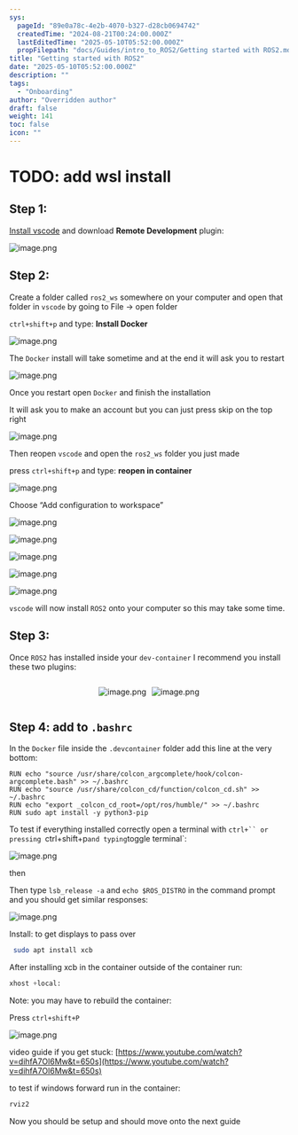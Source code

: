 ```yaml
---
sys:
  pageId: "89e0a78c-4e2b-4070-b327-d28cb0694742"
  createdTime: "2024-08-21T00:24:00.000Z"
  lastEditedTime: "2025-05-10T05:52:00.000Z"
  propFilepath: "docs/Guides/intro_to_ROS2/Getting started with ROS2.md"
title: "Getting started with ROS2"
date: "2025-05-10T05:52:00.000Z"
description: ""
tags:
  - "Onboarding"
author: "Overridden author"
draft: false
weight: 141
toc: false
icon: ""
---
```


# TODO: add wsl install

## Step 1:

[Install vscode](https://code.visualstudio.com/download) and download **Remote Development** plugin:

![image.png](https://prod-files-secure.s3.us-west-2.amazonaws.com/d518164a-d88e-44d1-a4ee-3adb3bd8bce0/efb52993-1881-4a40-b95e-6f020334f022/image.png?X-Amz-Algorithm=AWS4-HMAC-SHA256&X-Amz-Content-Sha256=UNSIGNED-PAYLOAD&X-Amz-Credential=ASIAZI2LB466TJGGCGLW%2F20250623%2Fus-west-2%2Fs3%2Faws4_request&X-Amz-Date=20250623T034856Z&X-Amz-Expires=3600&X-Amz-Security-Token=IQoJb3JpZ2luX2VjEBAaCXVzLXdlc3QtMiJIMEYCIQCxBZRPGtEWFtkGU2ZzGuQImKShLz%2BE5KXArZLnf4ZsKQIhALPnu35sUfBNtDxkQC0s%2FaxzfULyoSaHTmZMR1LrbcmiKogECPn%2F%2F%2F%2F%2F%2F%2F%2F%2F%2FwEQABoMNjM3NDIzMTgzODA1IgxjqjqnWWAgJjEN2uQq3ANyjCIlrEXHD7yN32L0PjsQHpaJgLgk43rCVEzPg%2FGGa47O8XOHECmfzSJp3PXUS4ipf%2BlUSniMqaSL1Xh1g3JVdsMW%2B%2BXRUlc8KPSArPVFI5dJBUfnVZGdjv7IRAOQ40j4TFGfmtaMpn8lDonhe2EB6qN2tSx8A3CpSROsGVRTYJT4BIE6jkuA2UfFuI2PnHjK%2FDNq7d1ox2k8pxjyt693CT6ZM7Rce6aESTc03HMfNUZshXnmEBpJlfUbor%2FnKxAoVnJDiyMNnWIet0YL8OGFliLl8JVbXhwll7TPKd8cFr8bxoY%2BUb19CBp6X2GJp3cHKs93U6YCfI5Vcoq8ajxqyKmYdkgppP3iTl2iyYPBof7HY51HuUTeWSqJqTNNYi%2BgkB%2BE1j2JCxnxagnH%2BVvmiF1BJfJ438gyh1A%2Bkj2ap0p76tgcxbDdGlh7ColXHmP1sz22%2FGYt8Gm1%2Ba5l0w54y3%2BLz2QQD0zhBxa0A%2FHFPdqrhstqo4C6pBet2xQ%2Fz%2BSbDm6f3Qei6xQhadVj%2FlQpx3Owa0GHQp%2BIKDZ6ewC8HbX4a9j1WVcA08T8lHuNoaUv289fOXXRcO21YFuIHnjWM2YD%2FWML1kTqxfYlommHAyN53t2zctoXi975SzCGqOLCBjqkARfTMQBMnwlHvHdUPVY4%2BYihxW8FaHm0qXs9nrR0djmvpEfRwOy6wcVe1B0sAM%2BItHjIoPSjMuyHhx1Mt2wQ%2B%2B957BuKOTsRIesIavkhn6AddJqpvhpL%2FSFRNyXlKfGSQqLOKICONNICWlSomJi5m7Bw6cvtL%2FDWqIIs%2BiEjbCgdksjbdHt6YmIydLidqhG8NlrmCz%2BmpkI%2BzNP4gteERAvZE0gi&X-Amz-Signature=e13a98f79822e1d9d3eadcdeb34a86f8067a6207c0e4037583f839264a4c6629&X-Amz-SignedHeaders=host&x-amz-checksum-mode=ENABLED&x-id=GetObject)

## Step 2:

Create a folder called `ros2_ws` somewhere on your computer and open that folder in `vscode` by going to File → open folder 

`ctrl+shift+p` and type: **Install Docker**

![image.png](https://prod-files-secure.s3.us-west-2.amazonaws.com/d518164a-d88e-44d1-a4ee-3adb3bd8bce0/2269dc0e-1cd5-47ff-bceb-c04ad9b2eab0/image.png?X-Amz-Algorithm=AWS4-HMAC-SHA256&X-Amz-Content-Sha256=UNSIGNED-PAYLOAD&X-Amz-Credential=ASIAZI2LB466TJGGCGLW%2F20250623%2Fus-west-2%2Fs3%2Faws4_request&X-Amz-Date=20250623T034856Z&X-Amz-Expires=3600&X-Amz-Security-Token=IQoJb3JpZ2luX2VjEBAaCXVzLXdlc3QtMiJIMEYCIQCxBZRPGtEWFtkGU2ZzGuQImKShLz%2BE5KXArZLnf4ZsKQIhALPnu35sUfBNtDxkQC0s%2FaxzfULyoSaHTmZMR1LrbcmiKogECPn%2F%2F%2F%2F%2F%2F%2F%2F%2F%2FwEQABoMNjM3NDIzMTgzODA1IgxjqjqnWWAgJjEN2uQq3ANyjCIlrEXHD7yN32L0PjsQHpaJgLgk43rCVEzPg%2FGGa47O8XOHECmfzSJp3PXUS4ipf%2BlUSniMqaSL1Xh1g3JVdsMW%2B%2BXRUlc8KPSArPVFI5dJBUfnVZGdjv7IRAOQ40j4TFGfmtaMpn8lDonhe2EB6qN2tSx8A3CpSROsGVRTYJT4BIE6jkuA2UfFuI2PnHjK%2FDNq7d1ox2k8pxjyt693CT6ZM7Rce6aESTc03HMfNUZshXnmEBpJlfUbor%2FnKxAoVnJDiyMNnWIet0YL8OGFliLl8JVbXhwll7TPKd8cFr8bxoY%2BUb19CBp6X2GJp3cHKs93U6YCfI5Vcoq8ajxqyKmYdkgppP3iTl2iyYPBof7HY51HuUTeWSqJqTNNYi%2BgkB%2BE1j2JCxnxagnH%2BVvmiF1BJfJ438gyh1A%2Bkj2ap0p76tgcxbDdGlh7ColXHmP1sz22%2FGYt8Gm1%2Ba5l0w54y3%2BLz2QQD0zhBxa0A%2FHFPdqrhstqo4C6pBet2xQ%2Fz%2BSbDm6f3Qei6xQhadVj%2FlQpx3Owa0GHQp%2BIKDZ6ewC8HbX4a9j1WVcA08T8lHuNoaUv289fOXXRcO21YFuIHnjWM2YD%2FWML1kTqxfYlommHAyN53t2zctoXi975SzCGqOLCBjqkARfTMQBMnwlHvHdUPVY4%2BYihxW8FaHm0qXs9nrR0djmvpEfRwOy6wcVe1B0sAM%2BItHjIoPSjMuyHhx1Mt2wQ%2B%2B957BuKOTsRIesIavkhn6AddJqpvhpL%2FSFRNyXlKfGSQqLOKICONNICWlSomJi5m7Bw6cvtL%2FDWqIIs%2BiEjbCgdksjbdHt6YmIydLidqhG8NlrmCz%2BmpkI%2BzNP4gteERAvZE0gi&X-Amz-Signature=22c31437335d2d3ad22f10cf49771cccfdec796fb213b34157590ddcaec533e2&X-Amz-SignedHeaders=host&x-amz-checksum-mode=ENABLED&x-id=GetObject)

The `Docker` install will take sometime and at the end it will ask you to restart

![image.png](https://prod-files-secure.s3.us-west-2.amazonaws.com/d518164a-d88e-44d1-a4ee-3adb3bd8bce0/ed233f78-be33-4b1f-b89c-9c346c0e961e/image.png?X-Amz-Algorithm=AWS4-HMAC-SHA256&X-Amz-Content-Sha256=UNSIGNED-PAYLOAD&X-Amz-Credential=ASIAZI2LB466TJGGCGLW%2F20250623%2Fus-west-2%2Fs3%2Faws4_request&X-Amz-Date=20250623T034856Z&X-Amz-Expires=3600&X-Amz-Security-Token=IQoJb3JpZ2luX2VjEBAaCXVzLXdlc3QtMiJIMEYCIQCxBZRPGtEWFtkGU2ZzGuQImKShLz%2BE5KXArZLnf4ZsKQIhALPnu35sUfBNtDxkQC0s%2FaxzfULyoSaHTmZMR1LrbcmiKogECPn%2F%2F%2F%2F%2F%2F%2F%2F%2F%2FwEQABoMNjM3NDIzMTgzODA1IgxjqjqnWWAgJjEN2uQq3ANyjCIlrEXHD7yN32L0PjsQHpaJgLgk43rCVEzPg%2FGGa47O8XOHECmfzSJp3PXUS4ipf%2BlUSniMqaSL1Xh1g3JVdsMW%2B%2BXRUlc8KPSArPVFI5dJBUfnVZGdjv7IRAOQ40j4TFGfmtaMpn8lDonhe2EB6qN2tSx8A3CpSROsGVRTYJT4BIE6jkuA2UfFuI2PnHjK%2FDNq7d1ox2k8pxjyt693CT6ZM7Rce6aESTc03HMfNUZshXnmEBpJlfUbor%2FnKxAoVnJDiyMNnWIet0YL8OGFliLl8JVbXhwll7TPKd8cFr8bxoY%2BUb19CBp6X2GJp3cHKs93U6YCfI5Vcoq8ajxqyKmYdkgppP3iTl2iyYPBof7HY51HuUTeWSqJqTNNYi%2BgkB%2BE1j2JCxnxagnH%2BVvmiF1BJfJ438gyh1A%2Bkj2ap0p76tgcxbDdGlh7ColXHmP1sz22%2FGYt8Gm1%2Ba5l0w54y3%2BLz2QQD0zhBxa0A%2FHFPdqrhstqo4C6pBet2xQ%2Fz%2BSbDm6f3Qei6xQhadVj%2FlQpx3Owa0GHQp%2BIKDZ6ewC8HbX4a9j1WVcA08T8lHuNoaUv289fOXXRcO21YFuIHnjWM2YD%2FWML1kTqxfYlommHAyN53t2zctoXi975SzCGqOLCBjqkARfTMQBMnwlHvHdUPVY4%2BYihxW8FaHm0qXs9nrR0djmvpEfRwOy6wcVe1B0sAM%2BItHjIoPSjMuyHhx1Mt2wQ%2B%2B957BuKOTsRIesIavkhn6AddJqpvhpL%2FSFRNyXlKfGSQqLOKICONNICWlSomJi5m7Bw6cvtL%2FDWqIIs%2BiEjbCgdksjbdHt6YmIydLidqhG8NlrmCz%2BmpkI%2BzNP4gteERAvZE0gi&X-Amz-Signature=878cca7278ed4ffb589f6d7f66fd290a5e85cee8bb923c5ab62d7f9233002728&X-Amz-SignedHeaders=host&x-amz-checksum-mode=ENABLED&x-id=GetObject)

Once you restart open `Docker` and finish the installation

It will ask you to make an account but you can just press skip on the top right

![image.png](https://prod-files-secure.s3.us-west-2.amazonaws.com/d518164a-d88e-44d1-a4ee-3adb3bd8bce0/21010ad9-1659-4fd9-9f59-9932a09b2a3d/image.png?X-Amz-Algorithm=AWS4-HMAC-SHA256&X-Amz-Content-Sha256=UNSIGNED-PAYLOAD&X-Amz-Credential=ASIAZI2LB466TJGGCGLW%2F20250623%2Fus-west-2%2Fs3%2Faws4_request&X-Amz-Date=20250623T034856Z&X-Amz-Expires=3600&X-Amz-Security-Token=IQoJb3JpZ2luX2VjEBAaCXVzLXdlc3QtMiJIMEYCIQCxBZRPGtEWFtkGU2ZzGuQImKShLz%2BE5KXArZLnf4ZsKQIhALPnu35sUfBNtDxkQC0s%2FaxzfULyoSaHTmZMR1LrbcmiKogECPn%2F%2F%2F%2F%2F%2F%2F%2F%2F%2FwEQABoMNjM3NDIzMTgzODA1IgxjqjqnWWAgJjEN2uQq3ANyjCIlrEXHD7yN32L0PjsQHpaJgLgk43rCVEzPg%2FGGa47O8XOHECmfzSJp3PXUS4ipf%2BlUSniMqaSL1Xh1g3JVdsMW%2B%2BXRUlc8KPSArPVFI5dJBUfnVZGdjv7IRAOQ40j4TFGfmtaMpn8lDonhe2EB6qN2tSx8A3CpSROsGVRTYJT4BIE6jkuA2UfFuI2PnHjK%2FDNq7d1ox2k8pxjyt693CT6ZM7Rce6aESTc03HMfNUZshXnmEBpJlfUbor%2FnKxAoVnJDiyMNnWIet0YL8OGFliLl8JVbXhwll7TPKd8cFr8bxoY%2BUb19CBp6X2GJp3cHKs93U6YCfI5Vcoq8ajxqyKmYdkgppP3iTl2iyYPBof7HY51HuUTeWSqJqTNNYi%2BgkB%2BE1j2JCxnxagnH%2BVvmiF1BJfJ438gyh1A%2Bkj2ap0p76tgcxbDdGlh7ColXHmP1sz22%2FGYt8Gm1%2Ba5l0w54y3%2BLz2QQD0zhBxa0A%2FHFPdqrhstqo4C6pBet2xQ%2Fz%2BSbDm6f3Qei6xQhadVj%2FlQpx3Owa0GHQp%2BIKDZ6ewC8HbX4a9j1WVcA08T8lHuNoaUv289fOXXRcO21YFuIHnjWM2YD%2FWML1kTqxfYlommHAyN53t2zctoXi975SzCGqOLCBjqkARfTMQBMnwlHvHdUPVY4%2BYihxW8FaHm0qXs9nrR0djmvpEfRwOy6wcVe1B0sAM%2BItHjIoPSjMuyHhx1Mt2wQ%2B%2B957BuKOTsRIesIavkhn6AddJqpvhpL%2FSFRNyXlKfGSQqLOKICONNICWlSomJi5m7Bw6cvtL%2FDWqIIs%2BiEjbCgdksjbdHt6YmIydLidqhG8NlrmCz%2BmpkI%2BzNP4gteERAvZE0gi&X-Amz-Signature=3f551a473d8a9875324b3931a6f0fda63e059693c03f49e295182728e2a8642e&X-Amz-SignedHeaders=host&x-amz-checksum-mode=ENABLED&x-id=GetObject)

Then reopen `vscode` and open the `ros2_ws` folder you just made

press `ctrl+shift+p` and type: **reopen in container**

![image.png](https://prod-files-secure.s3.us-west-2.amazonaws.com/d518164a-d88e-44d1-a4ee-3adb3bd8bce0/4e93b8c2-41ad-488c-8095-c74205196118/image.png?X-Amz-Algorithm=AWS4-HMAC-SHA256&X-Amz-Content-Sha256=UNSIGNED-PAYLOAD&X-Amz-Credential=ASIAZI2LB466TJGGCGLW%2F20250623%2Fus-west-2%2Fs3%2Faws4_request&X-Amz-Date=20250623T034856Z&X-Amz-Expires=3600&X-Amz-Security-Token=IQoJb3JpZ2luX2VjEBAaCXVzLXdlc3QtMiJIMEYCIQCxBZRPGtEWFtkGU2ZzGuQImKShLz%2BE5KXArZLnf4ZsKQIhALPnu35sUfBNtDxkQC0s%2FaxzfULyoSaHTmZMR1LrbcmiKogECPn%2F%2F%2F%2F%2F%2F%2F%2F%2F%2FwEQABoMNjM3NDIzMTgzODA1IgxjqjqnWWAgJjEN2uQq3ANyjCIlrEXHD7yN32L0PjsQHpaJgLgk43rCVEzPg%2FGGa47O8XOHECmfzSJp3PXUS4ipf%2BlUSniMqaSL1Xh1g3JVdsMW%2B%2BXRUlc8KPSArPVFI5dJBUfnVZGdjv7IRAOQ40j4TFGfmtaMpn8lDonhe2EB6qN2tSx8A3CpSROsGVRTYJT4BIE6jkuA2UfFuI2PnHjK%2FDNq7d1ox2k8pxjyt693CT6ZM7Rce6aESTc03HMfNUZshXnmEBpJlfUbor%2FnKxAoVnJDiyMNnWIet0YL8OGFliLl8JVbXhwll7TPKd8cFr8bxoY%2BUb19CBp6X2GJp3cHKs93U6YCfI5Vcoq8ajxqyKmYdkgppP3iTl2iyYPBof7HY51HuUTeWSqJqTNNYi%2BgkB%2BE1j2JCxnxagnH%2BVvmiF1BJfJ438gyh1A%2Bkj2ap0p76tgcxbDdGlh7ColXHmP1sz22%2FGYt8Gm1%2Ba5l0w54y3%2BLz2QQD0zhBxa0A%2FHFPdqrhstqo4C6pBet2xQ%2Fz%2BSbDm6f3Qei6xQhadVj%2FlQpx3Owa0GHQp%2BIKDZ6ewC8HbX4a9j1WVcA08T8lHuNoaUv289fOXXRcO21YFuIHnjWM2YD%2FWML1kTqxfYlommHAyN53t2zctoXi975SzCGqOLCBjqkARfTMQBMnwlHvHdUPVY4%2BYihxW8FaHm0qXs9nrR0djmvpEfRwOy6wcVe1B0sAM%2BItHjIoPSjMuyHhx1Mt2wQ%2B%2B957BuKOTsRIesIavkhn6AddJqpvhpL%2FSFRNyXlKfGSQqLOKICONNICWlSomJi5m7Bw6cvtL%2FDWqIIs%2BiEjbCgdksjbdHt6YmIydLidqhG8NlrmCz%2BmpkI%2BzNP4gteERAvZE0gi&X-Amz-Signature=7f78147219f70c41d746441a92d32b704f53965bca0567feab2a67ec8a874fd8&X-Amz-SignedHeaders=host&x-amz-checksum-mode=ENABLED&x-id=GetObject)

Choose “Add configuration to workspace”

![image.png](https://prod-files-secure.s3.us-west-2.amazonaws.com/d518164a-d88e-44d1-a4ee-3adb3bd8bce0/9560b282-5060-4989-ba37-97e7b2c22476/image.png?X-Amz-Algorithm=AWS4-HMAC-SHA256&X-Amz-Content-Sha256=UNSIGNED-PAYLOAD&X-Amz-Credential=ASIAZI2LB466TJGGCGLW%2F20250623%2Fus-west-2%2Fs3%2Faws4_request&X-Amz-Date=20250623T034856Z&X-Amz-Expires=3600&X-Amz-Security-Token=IQoJb3JpZ2luX2VjEBAaCXVzLXdlc3QtMiJIMEYCIQCxBZRPGtEWFtkGU2ZzGuQImKShLz%2BE5KXArZLnf4ZsKQIhALPnu35sUfBNtDxkQC0s%2FaxzfULyoSaHTmZMR1LrbcmiKogECPn%2F%2F%2F%2F%2F%2F%2F%2F%2F%2FwEQABoMNjM3NDIzMTgzODA1IgxjqjqnWWAgJjEN2uQq3ANyjCIlrEXHD7yN32L0PjsQHpaJgLgk43rCVEzPg%2FGGa47O8XOHECmfzSJp3PXUS4ipf%2BlUSniMqaSL1Xh1g3JVdsMW%2B%2BXRUlc8KPSArPVFI5dJBUfnVZGdjv7IRAOQ40j4TFGfmtaMpn8lDonhe2EB6qN2tSx8A3CpSROsGVRTYJT4BIE6jkuA2UfFuI2PnHjK%2FDNq7d1ox2k8pxjyt693CT6ZM7Rce6aESTc03HMfNUZshXnmEBpJlfUbor%2FnKxAoVnJDiyMNnWIet0YL8OGFliLl8JVbXhwll7TPKd8cFr8bxoY%2BUb19CBp6X2GJp3cHKs93U6YCfI5Vcoq8ajxqyKmYdkgppP3iTl2iyYPBof7HY51HuUTeWSqJqTNNYi%2BgkB%2BE1j2JCxnxagnH%2BVvmiF1BJfJ438gyh1A%2Bkj2ap0p76tgcxbDdGlh7ColXHmP1sz22%2FGYt8Gm1%2Ba5l0w54y3%2BLz2QQD0zhBxa0A%2FHFPdqrhstqo4C6pBet2xQ%2Fz%2BSbDm6f3Qei6xQhadVj%2FlQpx3Owa0GHQp%2BIKDZ6ewC8HbX4a9j1WVcA08T8lHuNoaUv289fOXXRcO21YFuIHnjWM2YD%2FWML1kTqxfYlommHAyN53t2zctoXi975SzCGqOLCBjqkARfTMQBMnwlHvHdUPVY4%2BYihxW8FaHm0qXs9nrR0djmvpEfRwOy6wcVe1B0sAM%2BItHjIoPSjMuyHhx1Mt2wQ%2B%2B957BuKOTsRIesIavkhn6AddJqpvhpL%2FSFRNyXlKfGSQqLOKICONNICWlSomJi5m7Bw6cvtL%2FDWqIIs%2BiEjbCgdksjbdHt6YmIydLidqhG8NlrmCz%2BmpkI%2BzNP4gteERAvZE0gi&X-Amz-Signature=bc5faf2e497469d717935e55037c53b852002a6d182d761e384d4f9ad78ef29c&X-Amz-SignedHeaders=host&x-amz-checksum-mode=ENABLED&x-id=GetObject)

![image.png](https://prod-files-secure.s3.us-west-2.amazonaws.com/d518164a-d88e-44d1-a4ee-3adb3bd8bce0/2ee63f81-886b-48e8-a553-dc6e5eac99e4/image.png?X-Amz-Algorithm=AWS4-HMAC-SHA256&X-Amz-Content-Sha256=UNSIGNED-PAYLOAD&X-Amz-Credential=ASIAZI2LB466TJGGCGLW%2F20250623%2Fus-west-2%2Fs3%2Faws4_request&X-Amz-Date=20250623T034856Z&X-Amz-Expires=3600&X-Amz-Security-Token=IQoJb3JpZ2luX2VjEBAaCXVzLXdlc3QtMiJIMEYCIQCxBZRPGtEWFtkGU2ZzGuQImKShLz%2BE5KXArZLnf4ZsKQIhALPnu35sUfBNtDxkQC0s%2FaxzfULyoSaHTmZMR1LrbcmiKogECPn%2F%2F%2F%2F%2F%2F%2F%2F%2F%2FwEQABoMNjM3NDIzMTgzODA1IgxjqjqnWWAgJjEN2uQq3ANyjCIlrEXHD7yN32L0PjsQHpaJgLgk43rCVEzPg%2FGGa47O8XOHECmfzSJp3PXUS4ipf%2BlUSniMqaSL1Xh1g3JVdsMW%2B%2BXRUlc8KPSArPVFI5dJBUfnVZGdjv7IRAOQ40j4TFGfmtaMpn8lDonhe2EB6qN2tSx8A3CpSROsGVRTYJT4BIE6jkuA2UfFuI2PnHjK%2FDNq7d1ox2k8pxjyt693CT6ZM7Rce6aESTc03HMfNUZshXnmEBpJlfUbor%2FnKxAoVnJDiyMNnWIet0YL8OGFliLl8JVbXhwll7TPKd8cFr8bxoY%2BUb19CBp6X2GJp3cHKs93U6YCfI5Vcoq8ajxqyKmYdkgppP3iTl2iyYPBof7HY51HuUTeWSqJqTNNYi%2BgkB%2BE1j2JCxnxagnH%2BVvmiF1BJfJ438gyh1A%2Bkj2ap0p76tgcxbDdGlh7ColXHmP1sz22%2FGYt8Gm1%2Ba5l0w54y3%2BLz2QQD0zhBxa0A%2FHFPdqrhstqo4C6pBet2xQ%2Fz%2BSbDm6f3Qei6xQhadVj%2FlQpx3Owa0GHQp%2BIKDZ6ewC8HbX4a9j1WVcA08T8lHuNoaUv289fOXXRcO21YFuIHnjWM2YD%2FWML1kTqxfYlommHAyN53t2zctoXi975SzCGqOLCBjqkARfTMQBMnwlHvHdUPVY4%2BYihxW8FaHm0qXs9nrR0djmvpEfRwOy6wcVe1B0sAM%2BItHjIoPSjMuyHhx1Mt2wQ%2B%2B957BuKOTsRIesIavkhn6AddJqpvhpL%2FSFRNyXlKfGSQqLOKICONNICWlSomJi5m7Bw6cvtL%2FDWqIIs%2BiEjbCgdksjbdHt6YmIydLidqhG8NlrmCz%2BmpkI%2BzNP4gteERAvZE0gi&X-Amz-Signature=a2f5ab8cf43f461a36da8ce42ac169579b603db50c28b9230e41d114ce4a6531&X-Amz-SignedHeaders=host&x-amz-checksum-mode=ENABLED&x-id=GetObject)

![image.png](https://prod-files-secure.s3.us-west-2.amazonaws.com/d518164a-d88e-44d1-a4ee-3adb3bd8bce0/ae1580b2-b048-407e-aed9-b584224a7a04/image.png?X-Amz-Algorithm=AWS4-HMAC-SHA256&X-Amz-Content-Sha256=UNSIGNED-PAYLOAD&X-Amz-Credential=ASIAZI2LB466TJGGCGLW%2F20250623%2Fus-west-2%2Fs3%2Faws4_request&X-Amz-Date=20250623T034856Z&X-Amz-Expires=3600&X-Amz-Security-Token=IQoJb3JpZ2luX2VjEBAaCXVzLXdlc3QtMiJIMEYCIQCxBZRPGtEWFtkGU2ZzGuQImKShLz%2BE5KXArZLnf4ZsKQIhALPnu35sUfBNtDxkQC0s%2FaxzfULyoSaHTmZMR1LrbcmiKogECPn%2F%2F%2F%2F%2F%2F%2F%2F%2F%2FwEQABoMNjM3NDIzMTgzODA1IgxjqjqnWWAgJjEN2uQq3ANyjCIlrEXHD7yN32L0PjsQHpaJgLgk43rCVEzPg%2FGGa47O8XOHECmfzSJp3PXUS4ipf%2BlUSniMqaSL1Xh1g3JVdsMW%2B%2BXRUlc8KPSArPVFI5dJBUfnVZGdjv7IRAOQ40j4TFGfmtaMpn8lDonhe2EB6qN2tSx8A3CpSROsGVRTYJT4BIE6jkuA2UfFuI2PnHjK%2FDNq7d1ox2k8pxjyt693CT6ZM7Rce6aESTc03HMfNUZshXnmEBpJlfUbor%2FnKxAoVnJDiyMNnWIet0YL8OGFliLl8JVbXhwll7TPKd8cFr8bxoY%2BUb19CBp6X2GJp3cHKs93U6YCfI5Vcoq8ajxqyKmYdkgppP3iTl2iyYPBof7HY51HuUTeWSqJqTNNYi%2BgkB%2BE1j2JCxnxagnH%2BVvmiF1BJfJ438gyh1A%2Bkj2ap0p76tgcxbDdGlh7ColXHmP1sz22%2FGYt8Gm1%2Ba5l0w54y3%2BLz2QQD0zhBxa0A%2FHFPdqrhstqo4C6pBet2xQ%2Fz%2BSbDm6f3Qei6xQhadVj%2FlQpx3Owa0GHQp%2BIKDZ6ewC8HbX4a9j1WVcA08T8lHuNoaUv289fOXXRcO21YFuIHnjWM2YD%2FWML1kTqxfYlommHAyN53t2zctoXi975SzCGqOLCBjqkARfTMQBMnwlHvHdUPVY4%2BYihxW8FaHm0qXs9nrR0djmvpEfRwOy6wcVe1B0sAM%2BItHjIoPSjMuyHhx1Mt2wQ%2B%2B957BuKOTsRIesIavkhn6AddJqpvhpL%2FSFRNyXlKfGSQqLOKICONNICWlSomJi5m7Bw6cvtL%2FDWqIIs%2BiEjbCgdksjbdHt6YmIydLidqhG8NlrmCz%2BmpkI%2BzNP4gteERAvZE0gi&X-Amz-Signature=fe82ad3347851380ed39e3296ddbda98d12e12d5a722511e045c88baf3f7ab4f&X-Amz-SignedHeaders=host&x-amz-checksum-mode=ENABLED&x-id=GetObject)

![image.png](https://prod-files-secure.s3.us-west-2.amazonaws.com/d518164a-d88e-44d1-a4ee-3adb3bd8bce0/53255b28-f75e-430f-b9e3-c0ac8577e42b/image.png?X-Amz-Algorithm=AWS4-HMAC-SHA256&X-Amz-Content-Sha256=UNSIGNED-PAYLOAD&X-Amz-Credential=ASIAZI2LB466TJGGCGLW%2F20250623%2Fus-west-2%2Fs3%2Faws4_request&X-Amz-Date=20250623T034856Z&X-Amz-Expires=3600&X-Amz-Security-Token=IQoJb3JpZ2luX2VjEBAaCXVzLXdlc3QtMiJIMEYCIQCxBZRPGtEWFtkGU2ZzGuQImKShLz%2BE5KXArZLnf4ZsKQIhALPnu35sUfBNtDxkQC0s%2FaxzfULyoSaHTmZMR1LrbcmiKogECPn%2F%2F%2F%2F%2F%2F%2F%2F%2F%2FwEQABoMNjM3NDIzMTgzODA1IgxjqjqnWWAgJjEN2uQq3ANyjCIlrEXHD7yN32L0PjsQHpaJgLgk43rCVEzPg%2FGGa47O8XOHECmfzSJp3PXUS4ipf%2BlUSniMqaSL1Xh1g3JVdsMW%2B%2BXRUlc8KPSArPVFI5dJBUfnVZGdjv7IRAOQ40j4TFGfmtaMpn8lDonhe2EB6qN2tSx8A3CpSROsGVRTYJT4BIE6jkuA2UfFuI2PnHjK%2FDNq7d1ox2k8pxjyt693CT6ZM7Rce6aESTc03HMfNUZshXnmEBpJlfUbor%2FnKxAoVnJDiyMNnWIet0YL8OGFliLl8JVbXhwll7TPKd8cFr8bxoY%2BUb19CBp6X2GJp3cHKs93U6YCfI5Vcoq8ajxqyKmYdkgppP3iTl2iyYPBof7HY51HuUTeWSqJqTNNYi%2BgkB%2BE1j2JCxnxagnH%2BVvmiF1BJfJ438gyh1A%2Bkj2ap0p76tgcxbDdGlh7ColXHmP1sz22%2FGYt8Gm1%2Ba5l0w54y3%2BLz2QQD0zhBxa0A%2FHFPdqrhstqo4C6pBet2xQ%2Fz%2BSbDm6f3Qei6xQhadVj%2FlQpx3Owa0GHQp%2BIKDZ6ewC8HbX4a9j1WVcA08T8lHuNoaUv289fOXXRcO21YFuIHnjWM2YD%2FWML1kTqxfYlommHAyN53t2zctoXi975SzCGqOLCBjqkARfTMQBMnwlHvHdUPVY4%2BYihxW8FaHm0qXs9nrR0djmvpEfRwOy6wcVe1B0sAM%2BItHjIoPSjMuyHhx1Mt2wQ%2B%2B957BuKOTsRIesIavkhn6AddJqpvhpL%2FSFRNyXlKfGSQqLOKICONNICWlSomJi5m7Bw6cvtL%2FDWqIIs%2BiEjbCgdksjbdHt6YmIydLidqhG8NlrmCz%2BmpkI%2BzNP4gteERAvZE0gi&X-Amz-Signature=17db45252828f172be2560124abe279e5bb4335f6f76fd3773b0bfe74bd035c1&X-Amz-SignedHeaders=host&x-amz-checksum-mode=ENABLED&x-id=GetObject)

![image.png](https://prod-files-secure.s3.us-west-2.amazonaws.com/d518164a-d88e-44d1-a4ee-3adb3bd8bce0/7c562767-5af9-4ffb-97d1-327bcdf4ee00/image.png?X-Amz-Algorithm=AWS4-HMAC-SHA256&X-Amz-Content-Sha256=UNSIGNED-PAYLOAD&X-Amz-Credential=ASIAZI2LB466TJGGCGLW%2F20250623%2Fus-west-2%2Fs3%2Faws4_request&X-Amz-Date=20250623T034856Z&X-Amz-Expires=3600&X-Amz-Security-Token=IQoJb3JpZ2luX2VjEBAaCXVzLXdlc3QtMiJIMEYCIQCxBZRPGtEWFtkGU2ZzGuQImKShLz%2BE5KXArZLnf4ZsKQIhALPnu35sUfBNtDxkQC0s%2FaxzfULyoSaHTmZMR1LrbcmiKogECPn%2F%2F%2F%2F%2F%2F%2F%2F%2F%2FwEQABoMNjM3NDIzMTgzODA1IgxjqjqnWWAgJjEN2uQq3ANyjCIlrEXHD7yN32L0PjsQHpaJgLgk43rCVEzPg%2FGGa47O8XOHECmfzSJp3PXUS4ipf%2BlUSniMqaSL1Xh1g3JVdsMW%2B%2BXRUlc8KPSArPVFI5dJBUfnVZGdjv7IRAOQ40j4TFGfmtaMpn8lDonhe2EB6qN2tSx8A3CpSROsGVRTYJT4BIE6jkuA2UfFuI2PnHjK%2FDNq7d1ox2k8pxjyt693CT6ZM7Rce6aESTc03HMfNUZshXnmEBpJlfUbor%2FnKxAoVnJDiyMNnWIet0YL8OGFliLl8JVbXhwll7TPKd8cFr8bxoY%2BUb19CBp6X2GJp3cHKs93U6YCfI5Vcoq8ajxqyKmYdkgppP3iTl2iyYPBof7HY51HuUTeWSqJqTNNYi%2BgkB%2BE1j2JCxnxagnH%2BVvmiF1BJfJ438gyh1A%2Bkj2ap0p76tgcxbDdGlh7ColXHmP1sz22%2FGYt8Gm1%2Ba5l0w54y3%2BLz2QQD0zhBxa0A%2FHFPdqrhstqo4C6pBet2xQ%2Fz%2BSbDm6f3Qei6xQhadVj%2FlQpx3Owa0GHQp%2BIKDZ6ewC8HbX4a9j1WVcA08T8lHuNoaUv289fOXXRcO21YFuIHnjWM2YD%2FWML1kTqxfYlommHAyN53t2zctoXi975SzCGqOLCBjqkARfTMQBMnwlHvHdUPVY4%2BYihxW8FaHm0qXs9nrR0djmvpEfRwOy6wcVe1B0sAM%2BItHjIoPSjMuyHhx1Mt2wQ%2B%2B957BuKOTsRIesIavkhn6AddJqpvhpL%2FSFRNyXlKfGSQqLOKICONNICWlSomJi5m7Bw6cvtL%2FDWqIIs%2BiEjbCgdksjbdHt6YmIydLidqhG8NlrmCz%2BmpkI%2BzNP4gteERAvZE0gi&X-Amz-Signature=8afde290b5bc4128971d6e2714a78aba4fddee0762d1fe664caad1eb3f520a6c&X-Amz-SignedHeaders=host&x-amz-checksum-mode=ENABLED&x-id=GetObject)

`vscode` will now install `ROS2` onto your computer so this may take some time.

## Step 3:

Once `ROS2` has installed inside your `dev-container` I recommend you install these two plugins:

<div style="display: flex;flex-direction: row; column-gap:10px; max-width: 630px;justify-content: center;">
<div>

![image.png](https://prod-files-secure.s3.us-west-2.amazonaws.com/d518164a-d88e-44d1-a4ee-3adb3bd8bce0/3fc3d550-5a54-4ba1-ba6b-faa01cdb7369/image.png?X-Amz-Algorithm=AWS4-HMAC-SHA256&X-Amz-Content-Sha256=UNSIGNED-PAYLOAD&X-Amz-Credential=ASIAZI2LB466TFPOKNFF%2F20250623%2Fus-west-2%2Fs3%2Faws4_request&X-Amz-Date=20250623T034857Z&X-Amz-Expires=3600&X-Amz-Security-Token=IQoJb3JpZ2luX2VjEBEaCXVzLXdlc3QtMiJGMEQCIFoC3OvubIAatckfWTtY%2BAi%2BbzWWQ9Vh2gBcnv1T18xXAiAosf2w%2BwD%2Fm49WITGKmvaUD7ZaXoWQRcnfhVAKbq9LGyqIBAj6%2F%2F%2F%2F%2F%2F%2F%2F%2F%2F8BEAAaDDYzNzQyMzE4MzgwNSIM2w9qzQtVzXVlN6pgKtwDbYyDWQPrapIvrc7L7OuPUYFyyiihj1tpPYqgKVfT8dhd03y7X1IKL7VNkRG9aEssC5%2BLpXiga5i1MhFoJ0ICDFUknmlI6w02HCXeTXFbMfdpfIUkjR9F7Y8RSVPBocaeairNzOzspBsNxJf%2FjpyLj%2BjpsFTO733kPcUW57p64fjr%2Bs%2BRDBzVSQqOhUZLFlCl4wU2dmqX8Aah3CCggF09wX2ydoxXJYkJvTF00flcQkF1jBBkwVjGMsAn2xiTm4vUG7fhNueQNMmVWSmYjN7VqM%2BQmcQu2D3Zm%2B2aemIR1x%2FtKROc1HydYFIvPjvvb5b0KZgsScg6x9x7wIRMVK42%2F2MFy%2BcJJb9p9oV0IHtRNtQ5qvcshp4qqDPsbXahAbwBogo3gh254Rq35HjObMNHUSUvSzn%2FPIc%2FAx5G%2FEHKndx2kDuch9Kr9bUikuIYW6Y0cDHu9n%2BhfuavEy1ntWxtUMsRSMxd1HMgTIHzvjU4Xx5wrW%2B5%2BVv70LycnPgfEg0QKbOO3XZ5SRWAg00qE9LzPrFDjz6L5px9SmVC8MvNWEFvIQFdIvDW9V7qhuwBzqpMr2066OwXVbwq7VL56mUFwGUWixNrfO7xjI24WkugmJLffC8K8dLw5EfcIlEwhc7iwgY6pgGaK8nTKvB5pOkpu0K%2BUCQfN9%2FYyJiVvXu%2BwivNBx3ZiZs3RzycZHHYLJMHYY1ThTx6VUAyR%2BnZZGShDiU3FdrejK70Jd3ZX%2BljcXjR1w%2F7XS8NvWXj9vsJa636SNgHyH506l9gTVpPcSIrVvjl5GkjqAnKPaZrezN%2FM4r6idLLCzrQfB7IwwycAVqpcrxIntR93eM%2FoqnGUrE52uzKiwyVVtkgzLit&X-Amz-Signature=582903736376f589008d94d47d387c76cba42f2208141da792765e88bcde879f&X-Amz-SignedHeaders=host&x-amz-checksum-mode=ENABLED&x-id=GetObject)

</div>
<div>

![image.png](https://prod-files-secure.s3.us-west-2.amazonaws.com/d518164a-d88e-44d1-a4ee-3adb3bd8bce0/d994cc66-13c2-4093-a5a3-f84cf4601a82/image.png?X-Amz-Algorithm=AWS4-HMAC-SHA256&X-Amz-Content-Sha256=UNSIGNED-PAYLOAD&X-Amz-Credential=ASIAZI2LB466TMGOG7CC%2F20250623%2Fus-west-2%2Fs3%2Faws4_request&X-Amz-Date=20250623T034857Z&X-Amz-Expires=3600&X-Amz-Security-Token=IQoJb3JpZ2luX2VjEBAaCXVzLXdlc3QtMiJIMEYCIQD4cvoTabfo5YsJzOALF%2B6btOV3wKau3LDHJBiRLS41MQIhALZr1LFuygJ37BN7nLvvXFTzG%2B%2FwZCAcY7OgyWV%2FxXxmKogECPn%2F%2F%2F%2F%2F%2F%2F%2F%2F%2FwEQABoMNjM3NDIzMTgzODA1IgyXSu%2F0JW6Guzxeli8q3AOmnMuulMoOr2z57rT%2B2GRVboLcfg65m3uyZJUcQhqB4KFwWntYFJcDJsmFcaqdKjPPt%2F30hKeCA%2FrvCeX4PLB0nDQUXLc4oDH8FIc5wmXPkbVyNt7Kp6yfeBSVKkmnYPxk2V0T6e09eNjz4Y7yUR%2FJrLyfI2mUwCzhMx2QPbXOcvUHdgcUv0dZGppJalB0UaSEszVLNE40SiO77ZaZBd29JktLKJ9WVl9%2BFLQH3n2F%2F2Qz9q8pcBD18sKUa5NBi%2Bg1X%2B%2B6p1YUiAweDuUdUqcuT2tcUN6tsrxp7wlPbPmNvqnMgmNJmdU90LBk6ubOp9nXYtrIsGg6tEKTlfm%2B06UNpJOUIdSfH3ucgZRYgKvD5lBPiaCdJ%2FLX4Eg5kIZ82Txigrpeb0cFG5A6RFvCNyQ2ZUEd%2B5HKnqyAvG6%2F4ye9StAObOV23F1vUAMHrTecOwc4DfI6LVnnrXH5xDsJqUOC%2Bhv5BV8pJ%2FCaY97JSUy6L4iUXQMtErjBJWKun04fxQzUZ86z7Aa5QdvfHEC5%2FuPnYfnP1nfM%2BNmLAN42cd04ZjqAZDqd%2BUHCl0EpYxQww%2F8r3AZoG8b6Un3zMi0gEPZNGBMyp0vgRIUlpNeF7ZNFrNL8myla5O3K%2FrOtNDCGqOLCBjqkAQs53eS2N2ok1rzbaJwTcdWxwZjd2MspDJAh2bibbKF9i9mDqFWSarNLb3smkxsMgmiLQ1TdgtbsP4rhH6ilJlUW12SwCkWIwPeCJC88W6Uxo1ww5Er9h5YRZtk39VP4VgTjV3WlqvvQ16VzoAvvsCqn9SzwzBYpVN3AC%2FUTKxwGp1E8VAtPLLSZPA1gZ412%2FPsxGuaw1CFgUS4qI1djAE%2BlwYpN&X-Amz-Signature=05bf134e05e954a219e96ae18bfa924c26126a17139f6e8461a4107b28d34d84&X-Amz-SignedHeaders=host&x-amz-checksum-mode=ENABLED&x-id=GetObject)

</div>
</div>

## Step 4: add to `.bashrc`

In the `Docker` file inside the `.devcontainer` folder add this line at the very bottom: 

```docker
RUN echo "source /usr/share/colcon_argcomplete/hook/colcon-argcomplete.bash" >> ~/.bashrc
RUN echo "source /usr/share/colcon_cd/function/colcon_cd.sh" >> ~/.bashrc
RUN echo "export _colcon_cd_root=/opt/ros/humble/" >> ~/.bashrc
RUN sudo apt install -y python3-pip 
```

To test if everything installed correctly open a terminal with `ctrl+`` or pressing `ctrl+shift+p` and typing `toggle terminal`:

![image.png](https://prod-files-secure.s3.us-west-2.amazonaws.com/d518164a-d88e-44d1-a4ee-3adb3bd8bce0/6a4943d8-b04e-4c02-9a58-775f3384d1a5/image.png?X-Amz-Algorithm=AWS4-HMAC-SHA256&X-Amz-Content-Sha256=UNSIGNED-PAYLOAD&X-Amz-Credential=ASIAZI2LB466TJGGCGLW%2F20250623%2Fus-west-2%2Fs3%2Faws4_request&X-Amz-Date=20250623T034856Z&X-Amz-Expires=3600&X-Amz-Security-Token=IQoJb3JpZ2luX2VjEBAaCXVzLXdlc3QtMiJIMEYCIQCxBZRPGtEWFtkGU2ZzGuQImKShLz%2BE5KXArZLnf4ZsKQIhALPnu35sUfBNtDxkQC0s%2FaxzfULyoSaHTmZMR1LrbcmiKogECPn%2F%2F%2F%2F%2F%2F%2F%2F%2F%2FwEQABoMNjM3NDIzMTgzODA1IgxjqjqnWWAgJjEN2uQq3ANyjCIlrEXHD7yN32L0PjsQHpaJgLgk43rCVEzPg%2FGGa47O8XOHECmfzSJp3PXUS4ipf%2BlUSniMqaSL1Xh1g3JVdsMW%2B%2BXRUlc8KPSArPVFI5dJBUfnVZGdjv7IRAOQ40j4TFGfmtaMpn8lDonhe2EB6qN2tSx8A3CpSROsGVRTYJT4BIE6jkuA2UfFuI2PnHjK%2FDNq7d1ox2k8pxjyt693CT6ZM7Rce6aESTc03HMfNUZshXnmEBpJlfUbor%2FnKxAoVnJDiyMNnWIet0YL8OGFliLl8JVbXhwll7TPKd8cFr8bxoY%2BUb19CBp6X2GJp3cHKs93U6YCfI5Vcoq8ajxqyKmYdkgppP3iTl2iyYPBof7HY51HuUTeWSqJqTNNYi%2BgkB%2BE1j2JCxnxagnH%2BVvmiF1BJfJ438gyh1A%2Bkj2ap0p76tgcxbDdGlh7ColXHmP1sz22%2FGYt8Gm1%2Ba5l0w54y3%2BLz2QQD0zhBxa0A%2FHFPdqrhstqo4C6pBet2xQ%2Fz%2BSbDm6f3Qei6xQhadVj%2FlQpx3Owa0GHQp%2BIKDZ6ewC8HbX4a9j1WVcA08T8lHuNoaUv289fOXXRcO21YFuIHnjWM2YD%2FWML1kTqxfYlommHAyN53t2zctoXi975SzCGqOLCBjqkARfTMQBMnwlHvHdUPVY4%2BYihxW8FaHm0qXs9nrR0djmvpEfRwOy6wcVe1B0sAM%2BItHjIoPSjMuyHhx1Mt2wQ%2B%2B957BuKOTsRIesIavkhn6AddJqpvhpL%2FSFRNyXlKfGSQqLOKICONNICWlSomJi5m7Bw6cvtL%2FDWqIIs%2BiEjbCgdksjbdHt6YmIydLidqhG8NlrmCz%2BmpkI%2BzNP4gteERAvZE0gi&X-Amz-Signature=a00f1ba472c22dbeb3789359943d2cb7a37be6edcc81f7edb5c90fc8ce14b7ca&X-Amz-SignedHeaders=host&x-amz-checksum-mode=ENABLED&x-id=GetObject)

then 

Then type `lsb_release -a` and `echo $ROS_DISTRO` in the command prompt and you should get similar responses:

![image.png](https://prod-files-secure.s3.us-west-2.amazonaws.com/d518164a-d88e-44d1-a4ee-3adb3bd8bce0/3e635dec-a805-4e85-8b9e-d000e5b71a4e/image.png?X-Amz-Algorithm=AWS4-HMAC-SHA256&X-Amz-Content-Sha256=UNSIGNED-PAYLOAD&X-Amz-Credential=ASIAZI2LB466TJGGCGLW%2F20250623%2Fus-west-2%2Fs3%2Faws4_request&X-Amz-Date=20250623T034856Z&X-Amz-Expires=3600&X-Amz-Security-Token=IQoJb3JpZ2luX2VjEBAaCXVzLXdlc3QtMiJIMEYCIQCxBZRPGtEWFtkGU2ZzGuQImKShLz%2BE5KXArZLnf4ZsKQIhALPnu35sUfBNtDxkQC0s%2FaxzfULyoSaHTmZMR1LrbcmiKogECPn%2F%2F%2F%2F%2F%2F%2F%2F%2F%2FwEQABoMNjM3NDIzMTgzODA1IgxjqjqnWWAgJjEN2uQq3ANyjCIlrEXHD7yN32L0PjsQHpaJgLgk43rCVEzPg%2FGGa47O8XOHECmfzSJp3PXUS4ipf%2BlUSniMqaSL1Xh1g3JVdsMW%2B%2BXRUlc8KPSArPVFI5dJBUfnVZGdjv7IRAOQ40j4TFGfmtaMpn8lDonhe2EB6qN2tSx8A3CpSROsGVRTYJT4BIE6jkuA2UfFuI2PnHjK%2FDNq7d1ox2k8pxjyt693CT6ZM7Rce6aESTc03HMfNUZshXnmEBpJlfUbor%2FnKxAoVnJDiyMNnWIet0YL8OGFliLl8JVbXhwll7TPKd8cFr8bxoY%2BUb19CBp6X2GJp3cHKs93U6YCfI5Vcoq8ajxqyKmYdkgppP3iTl2iyYPBof7HY51HuUTeWSqJqTNNYi%2BgkB%2BE1j2JCxnxagnH%2BVvmiF1BJfJ438gyh1A%2Bkj2ap0p76tgcxbDdGlh7ColXHmP1sz22%2FGYt8Gm1%2Ba5l0w54y3%2BLz2QQD0zhBxa0A%2FHFPdqrhstqo4C6pBet2xQ%2Fz%2BSbDm6f3Qei6xQhadVj%2FlQpx3Owa0GHQp%2BIKDZ6ewC8HbX4a9j1WVcA08T8lHuNoaUv289fOXXRcO21YFuIHnjWM2YD%2FWML1kTqxfYlommHAyN53t2zctoXi975SzCGqOLCBjqkARfTMQBMnwlHvHdUPVY4%2BYihxW8FaHm0qXs9nrR0djmvpEfRwOy6wcVe1B0sAM%2BItHjIoPSjMuyHhx1Mt2wQ%2B%2B957BuKOTsRIesIavkhn6AddJqpvhpL%2FSFRNyXlKfGSQqLOKICONNICWlSomJi5m7Bw6cvtL%2FDWqIIs%2BiEjbCgdksjbdHt6YmIydLidqhG8NlrmCz%2BmpkI%2BzNP4gteERAvZE0gi&X-Amz-Signature=f2cc62d65dbbefcbd10c3efdf18bb7c311b04664cbf1b83504621b0ec1670abe&X-Amz-SignedHeaders=host&x-amz-checksum-mode=ENABLED&x-id=GetObject)

Install:  to get displays to pass over

```bash
 sudo apt install xcb
```

After installing xcb in the container outside of the container run:

```python
xhost +local:
```

Note: you may have to rebuild the container:

Press `ctrl+shift+P`

![image.png](https://prod-files-secure.s3.us-west-2.amazonaws.com/d518164a-d88e-44d1-a4ee-3adb3bd8bce0/6c2be660-2618-4c38-9c26-53554f7a0b7b/image.png?X-Amz-Algorithm=AWS4-HMAC-SHA256&X-Amz-Content-Sha256=UNSIGNED-PAYLOAD&X-Amz-Credential=ASIAZI2LB466TJGGCGLW%2F20250623%2Fus-west-2%2Fs3%2Faws4_request&X-Amz-Date=20250623T034856Z&X-Amz-Expires=3600&X-Amz-Security-Token=IQoJb3JpZ2luX2VjEBAaCXVzLXdlc3QtMiJIMEYCIQCxBZRPGtEWFtkGU2ZzGuQImKShLz%2BE5KXArZLnf4ZsKQIhALPnu35sUfBNtDxkQC0s%2FaxzfULyoSaHTmZMR1LrbcmiKogECPn%2F%2F%2F%2F%2F%2F%2F%2F%2F%2FwEQABoMNjM3NDIzMTgzODA1IgxjqjqnWWAgJjEN2uQq3ANyjCIlrEXHD7yN32L0PjsQHpaJgLgk43rCVEzPg%2FGGa47O8XOHECmfzSJp3PXUS4ipf%2BlUSniMqaSL1Xh1g3JVdsMW%2B%2BXRUlc8KPSArPVFI5dJBUfnVZGdjv7IRAOQ40j4TFGfmtaMpn8lDonhe2EB6qN2tSx8A3CpSROsGVRTYJT4BIE6jkuA2UfFuI2PnHjK%2FDNq7d1ox2k8pxjyt693CT6ZM7Rce6aESTc03HMfNUZshXnmEBpJlfUbor%2FnKxAoVnJDiyMNnWIet0YL8OGFliLl8JVbXhwll7TPKd8cFr8bxoY%2BUb19CBp6X2GJp3cHKs93U6YCfI5Vcoq8ajxqyKmYdkgppP3iTl2iyYPBof7HY51HuUTeWSqJqTNNYi%2BgkB%2BE1j2JCxnxagnH%2BVvmiF1BJfJ438gyh1A%2Bkj2ap0p76tgcxbDdGlh7ColXHmP1sz22%2FGYt8Gm1%2Ba5l0w54y3%2BLz2QQD0zhBxa0A%2FHFPdqrhstqo4C6pBet2xQ%2Fz%2BSbDm6f3Qei6xQhadVj%2FlQpx3Owa0GHQp%2BIKDZ6ewC8HbX4a9j1WVcA08T8lHuNoaUv289fOXXRcO21YFuIHnjWM2YD%2FWML1kTqxfYlommHAyN53t2zctoXi975SzCGqOLCBjqkARfTMQBMnwlHvHdUPVY4%2BYihxW8FaHm0qXs9nrR0djmvpEfRwOy6wcVe1B0sAM%2BItHjIoPSjMuyHhx1Mt2wQ%2B%2B957BuKOTsRIesIavkhn6AddJqpvhpL%2FSFRNyXlKfGSQqLOKICONNICWlSomJi5m7Bw6cvtL%2FDWqIIs%2BiEjbCgdksjbdHt6YmIydLidqhG8NlrmCz%2BmpkI%2BzNP4gteERAvZE0gi&X-Amz-Signature=c773788fa8adf185f76e6e271b187903b80f07b4e2f399d43188a41e78b8175e&X-Amz-SignedHeaders=host&x-amz-checksum-mode=ENABLED&x-id=GetObject)

video guide if you get stuck: [https://www.youtube.com/watch?v=dihfA7Ol6Mw&t=650s](https://www.youtube.com/watch?v=dihfA7Ol6Mw&t=650s)

to test if windows forward run in the container:

```bash
rviz2
```

Now you should be setup and should move onto the next guide 

